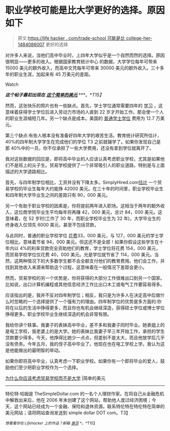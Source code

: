# 职业学校可能是比大学更好的选择。原因如下

> 原文:[https://life hacker . com/trade-school 可能是比 college-her-1484086007](https://lifehacker.com/trade-school-might-be-a-better-choice-than-college-her-1484086007) 更好的选择

对许多人来说，当他们高中毕业时，上四年大学似乎是一个自然而然的选择。原因很明显——更多的收入。根据国家教育统计中心 的数据，大学学位每年可带来 15000 美元的额外收入，而高中文凭每年可带来 30000 美元的额外收入。三十多年的职业生涯，加起来有 45 万美元的差距。

Watch

***这个帖子最初出现在*** [***这个简单的美元***](http://www.thesimpledollar.com/why-you-should-consider-trade-school-instead-of-college/) ***。**T15】*

然而，这张快乐的照片也有一些缺点。首先，学士学位通常需要四年的 [学习](https://lifehacker.com/how-to-make-the-most-of-your-college-years-1275838699) ，这意味着获得学士学位后进入劳动力市场的人直到 22 岁才开始工作。那会使一个人的职业生涯缩短几年。另一个缺点是成本。美国的 [普通学士学位](http://www.ktvb.com/news/Trade-school-or-college-degree-234584521.html) 费用为 12.7 万美元。

第三个缺点:有些人根本没有准备好四年大学的艰苦生活。教育统计研究所估计，40%的四年制大学学生在完成他们的学位 T3 之前就辍学了。如果你发现自己是那 40%中的一员，你不仅承担了一些大学费用，还没有拿到学位就离开了。

我对这些数据的回应是，即将高中毕业的人应该认真考虑职业学校，尤其是如果他们不是班上的尖子生。贸易学校提供了一个非常吸引人的职业道路，特别是与上面描述的大学道路相比。

首先，与四年制学位相比，工资并没有下降太多。SimplyHired.com[估计](http://www.simplyhired.com/salaries-k-trade-school-jobs.html) 一个贸易学校的毕业生每年大约能挣 42000 美元。在三十年的时间里，职业学校毕业生和四年制大学毕业生之间的差距只有 90，000 美元。

另一个有助于职业学校的因素是，你将提前两年进入职场。这相当于两年的额外收入，这位商学院毕业生平均每年将再赚 42，000 美元，总计 84，000 美元。这意味着，在 52 岁时(工作了 30 年，而职业学校毕业生为 32 年)，大学毕业生的终身收入仅领先 6000 美元，甚至不包括贷款。

与此同时，普通的职业学校学位 [花费](https://lifehacker.com/how-one-late-student-loan-payment-affects-you-1326216867)33，000 美元，与 127，000 美元的学士学位相比，意味着节省 94，000 美元。但这还不是全部！如果你假设这些学生在十年内以 4%的利率贷款完全资助他们的教育，学士学位将花费 154，000 美元，而贸易学校学位仅花费 40，000 美元。光是学位就节省了 114，000 美元。当然，这两种情况下的大多数学生都不会全额支付他们的教育费用。他们会工作，并找到其他收入来源来帮助这个过程，这意味着在一般情况下差距会更小。

然而，贸易学校的另一个优势是，你将获得的大部分工作很难出口到另一个国家。比如说，出口计算机编程或其他信息经济工作比出口木工或电气工作要容易得多。

应该指出的是，我并不反对四年制学位；相反，我只是为许多人在决定高中后做什么时忽略的一个选择提供了一个强有力的理由。四年制学位的优势是多方面的:你将在以后的生活中挣得更多，而且你也有机会继续深造，获得硕士学位或博士学位挣得更多。职业学校毕业生继续深造的机会非常有限。

我给你讲个轶事。我妻子的表妹高中毕业，差不多和我妻子同时毕业。她表姐上的是电工学校，我老婆上的是大学。她的表妹比我妻子早三年开始工作，承担的学生贷款要少得多。今天，他挣得比她少一点点，但差别不是太大，而且他放学后几乎没有债务。今年五月，我的侄子高中毕业了。他现在也在电工学校上学。我认为这是他能做出的最明智的举动。

如果你即将高中毕业，认真考虑一下职业学校。如果你有一个即将毕业的爱人，鼓励他们至少把职业学校作为一个选择。

[为什么你应该考虑贸易学校而不是大学](http://www.thesimpledollar.com/why-you-should-consider-trade-school-instead-of-college/) |简单的美元

* * *

特伦特·哈姆是 TheSimpleDollar.com 的一名个人理财作家。在将自己从金融危机中解救出来后，他在 2006 年末创建了这个网站，帮助他人度过经济困境；今天，这个网站已经成为一个金融、保险和退休资源。联系特伦特在特伦特在简单的美元网站；请将网站查询发送到 simple dollar DOT com。T3】

<small>*想看看你在 Lifehacker 上的作品？邮箱*</small> [<small>*泰莎*</small>](https://mail.google.com/mail/?view=cm&fs=1&tf=1&to=tessa@lifehacker.com) <small>*。*T15】</small>